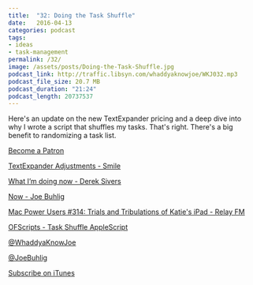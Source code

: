 ```yaml
---
title:  "32: Doing the Task Shuffle"
date:   2016-04-13
categories: podcast
tags:
- ideas
- task-management
permalink: /32/
image: /assets/posts/Doing-the-Task-Shuffle.jpg
podcast_link: http://traffic.libsyn.com/whaddyaknowjoe/WKJ032.mp3
podcast_file_size: 20.7 MB
podcast_duration: "21:24"
podcast_length: 20737537
---
```

Here's an update on the new TextExpander pricing and a deep dive into why I wrote a script that shuffles my tasks. That's right. There's a big benefit to randomizing a task list.
<!--more-->

[Become a Patron](http://joebuhlig.com/patron/)

[TextExpander Adjustments - Smile](https://smilesoftware.com/textexpander/entry/textexpander-adjustments)

[What I’m doing now - Derek Sivers](https://sivers.org/now)

[Now - Joe Buhlig](http://now.joebuhlig.com)

[Mac Power Users #314: Trials and Tribulations of Katie's iPad - Relay FM](https://www.relay.fm/mpu/314)

[OFScripts - Task Shuffle AppleScript](https://github.com/joebuhlig/OFScripts/tree/master/Task%20Shuffle)

[@WhaddyaKnowJoe](https://twitter.com/whaddyaknowjoe)

[@JoeBuhlig](https://twitter.com/JoeBuhlig)

[Subscribe on iTunes](https://itunes.apple.com/us/podcast/whaddya-know-joe/id1035426948)